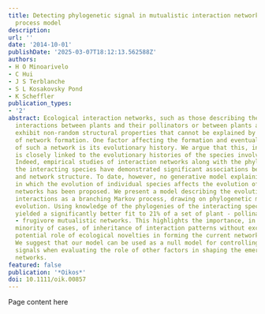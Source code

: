 ```yaml
---
title: Detecting phylogenetic signal in mutualistic interaction networks using a Markov
  process model
description:
url: ''
date: '2014-10-01'
publishDate: '2025-03-07T18:12:13.562588Z'
authors:
- H O Minoarivelo
- C Hui
- J S Terblanche
- S L Kosakovsky Pond
- K Scheffler
publication_types:
- '2'
abstract: Ecological interaction networks, such as those describing the mutualistic
  interactions between plants and their pollinators or between plants and their frugivores,
  exhibit non-random structural properties that cannot be explained by simple models
  of network formation. One factor affecting the formation and eventual structure
  of such a network is its evolutionary history. We argue that this, in many cases,
  is closely linked to the evolutionary histories of the species involved in the interactions.
  Indeed, empirical studies of interaction networks along with the phylogenies of
  the interacting species have demonstrated significant associations between phylogeny
  and network structure. To date, however, no generative model explaining the way
  in which the evolution of individual species affects the evolution of interaction
  networks has been proposed. We present a model describing the evolution of pairwise
  interactions as a branching Markov process, drawing on phylogenetic models of molecular
  evolution. Using knowledge of the phylogenies of the interacting species, our model
  yielded a significantly better fit to 21% of a set of plant - pollinator and plant
  - frugivore mutualistic networks. This highlights the importance, in a substantial
  minority of cases, of inheritance of interaction patterns without excluding the
  potential role of ecological novelties in forming the current network architecture.
  We suggest that our model can be used as a null model for controlling evolutionary
  signals when evaluating the role of other factors in shaping the emergence of ecological
  networks.
featured: false
publication: '*Oikos*'
doi: 10.1111/oik.00857
---
```


Page content here